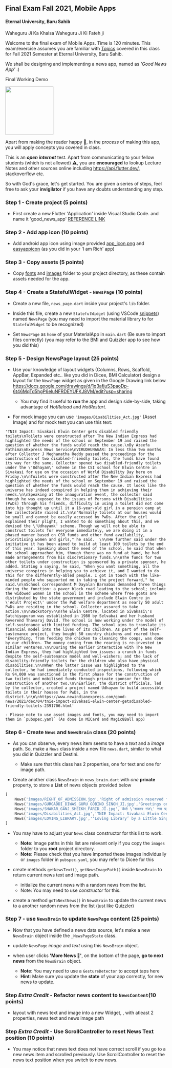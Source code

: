## Final Exam Fall 2021, Mobile Apps
#### Eternal University, Baru Sahib


Waheguru Ji Ka Khalsa
Waheguru Ji Ki Fateh ji

Welcome to the final exam of Mobile Apps. Time is 120 minutes.
This exam/exercise assumes you are familiar with [Topics](https://docs.google.com/document/d/181pcbvjMfZyU6oBY4mit2E8GftNrWmQucVXWMX6wN9c/edit?usp=sharing) covered in this class for Fall 2021 Semester at Eternal University, Baru Sahib.

We shall be designing and implementing a news app, named as _'Good News App'_ :)

Final Working Demo

<img src="https://user-images.githubusercontent.com/5167015/144979161-fa0258b6-df25-4c28-9e30-2a8aedf3fb7f.gif" width="150"/>

Apart from making the reader happy 👼,
in the *process* of making this app, you will apply concepts you covered in class.

This is an ***open internet*** test.
Apart from communicating to your fellow students (which is not allowed) ⚠️, 
you are **encouraged** to lookup Lecture Notes and other sources online including https://api.flutter.dev/, stackoverflow etc.


So with God's grace, let's get started.
You are given a series of steps, feel free to ask your **invigilator** if you have any doubts understanding any step.

### Step 1 - Create project (5 points)
  - First create a new Flutter 'Application' inside Visual Studio Code.
and name it 'good_news_app'
[REFERENCE LINK](https://docs.flutter.dev/development/tools/vs-code#creating-a-new-project)


### Step 2 - Add app icon (10 points)
  - Add android app icon using image provided [app_icon.png](app_icon.png)
and [easyappicon](https://easyappicon.com/) (as you did in your 'I am Rich' app)

### Step 3 - Copy assets (5 points)
  - Copy [fonts](fonts) and [images](images) folder to your project directory,
as these contain assets needed for the app.

### Step 4 - Create a StatefulWidget - `NewsPage` (10 points)
  - Create a new file, `news_page.dart` inside your project's `lib` folder.

  - Inside this file, create a new `StatefulWidget` (using VSCode [snippets](https://docs.flutter.dev/development/tools/vs-code#snippets))
named `NewsPage` (you may need to import the material library to for `StatefulWidget` to be recognized)

  - Set `NewsPage` as `home` of your MaterialApp in `main.dart` (Be sure to import files correctly) (you may refer to the BMI and Quizzler app to see how you did this)

### Step 5 - Design NewsPage layout (25 points)
  - Use your knowledge of layout widgets (Columns, Rows, Scaffold, AppBar, Expanded etc.. like you did in Dicee, BMI Calculator)
design a layout for the `NewsPage` widget as given in the Google Drawing link below
https://docs.google.com/drawings/d/1q3afjuS3paoDp-6t46MqTd5hgP6eluNFRDEYUFKJ8VM/edit?usp=sharing

    - You may find it useful to **run** the app and design side-by-side, taking advantage of *HotReload* and *HotRestart*.

  - For mock image
you can use
`'images/Disabilities_Act.jpg'` (Asset Image) and 
for mock test you can use this text:
```
'TNIE Impact: Sivakasi Elwin Center gets disabled friendly toilets\nToilets were constructed after The New Indian Express had highlighted the needs of the school on September 19 and raised the question of whether the funds would reach the cause.\nBy Azeefa Fathima\nExpress News Service\nVIRUDHUNAGAR: In less than two months after Collector J Meghanatha Reddy passed the proceedings for the construction of two disabled-friendly toilets, the funds have found its way for the same. Collector opened two disabled-friendly toilets under the \'Udhayam\' scheme in the CSI school for Elwin Centre in Sivakasi for use on the occasion of World Disability Day here on Friday.\n\nToilets were constructed after The New Indian Express had highlighted the needs of the school on September 19 and raised the question of whether the funds would reach the cause. It looks like the universe has indeed conspired in helping them in achieving their needs.\n\nSpeaking at the inauguration event, the collector said though he was exposed to the issues of Persons with Disabilities (PwDs) through his friends, difficulty in using a toilet did not come into his thought up until it a 16-year-old girl in a pension camp at the collectorate raised it.\n\n"Normally toilets at our houses would be small and cannot be easily accessed by PwDs. After the girl explained their plight, I wanted to do something about this, and we devised the \'Udhayam\' scheme. Though we will not be able to construct toilets for everyone immediately, we are doing it in a phased manner based on CSR funds and other fund availability, prioritising women and girls," he said.  \n\nHe further said under the initiative it has been aimed to build at least 100 toilets by the end of this year. Speaking about the need of the school, he said that when the school approached him, though there was no fund at hand, he had made arrangements from his discretionary funds.\n\nThe funds for two other toilets under construction is sponsored by a private sponsor, he added. Stating a saying, he said, "When you want something, all the universe conspires in helping you to achieve it, and I wanted to do this for the differently-abled people. I got in touch with the like-minded people who supported me in taking the project forward," he said.\n\nSchool correspondent M Dayalan Barnabas demanded three things during the function: a paver block road leading to the school; include the widowed women in the school in the scheme where free goats are distributed by the state government and include Elwin Centre in \'Adult Project\' under the PwD welfare department as nearly 50 adult PwDs are residing in the school. Collecter assured to take action.\n\nBackstory\n\nThe Elwin Centre, located in Sivakasi\'s Satchiyapuram was established in 1980 by Selvabai and her husband Reverend Thavaraj David. The school is now working under the model of self-sustenance with limited funding. The school aims to translate its financial model into the lives of its children. As part of the self-sustenance project, they bought 50 country chickens and reared them. "Everything, from feeding the chicken to cleaning the coops, was done by our children. The money coming from the rearing is re-invested in similar ventures.\n\nDuring the earlier interaction with The New Indian Express, they had highlighted two issues: a crunch in funds despite the self-sustenance model and well-wishers; and the lack of disability-friendly toilets for the children who also have physical disabilities.\n\nWhen the latter issue was highlighted to the collector, he had immediately conducted inspections, following which Rs 94,000 was sanctioned in the first phase for the construction of two toilets and mobilised funds through private sponsor for the construction of another two.\n\nEarlier, the district officials, led by the collector, created a project named Udhayam to build accessible toilets in their houses for PwDs, in the district.\n\n\nhttps://www.newindianexpress.com/good-news/2021/dec/04/tnie-impact-sivakasi-elwin-center-getsdisabled-friendly-toilets-2391706.html'
```
    - Please note to use asset images and fonts, you may need to import them in `pubspec.yaml` (As done in MICard and Magic8Ball app)


### Step 6 - Create `News` and `NewsBrain` class (20 points)

  - As you can observe, every news item seems to have a *text* and a *image* path. So, make a `News` class inside a new file `news.dart`, similar to what you did in Quizzler and Destini.

    - Make sure that this class has 2 properties, one for text and one for image path.

  - Create another class `NewsBrain` in `news_brain.dart` with *one* **private** property, to store a **List** of news objects provided below
```dart
[
    News('images/RIGHT_OF_ADMISSION.jpg','Right of admission reserved for the less fortunate in this TN school\nWhile being in the process though, there is something so innate that makes them capable of, maybe yet unaware of it. It’s called privilege.\nBy P Thiruselvam\nExpress News Service\nARIYALUR: Ever wondered what drives forward a kid caught in the race that education has turned into, these days? It might well be the competitive, demanding aspect of it which always propels them to widen their arms and get hold of every bit of knowledge out there. While being in the process though, there is something so innate that makes them capable of, maybe yet unaware of it. It’s called privilege.\nFor many like the 67 Irular children in Ariyalur’s Olaiyur and Pappankulam villages, however, there is no such air hovering over their heads. Left to sweat it out in a race of unequals, they need an extra push to dive deep into the vast knowledge pool where others are soaked in. That is exactly what D Elavarasan, a 32-year-old teacher, is giving them with his classes and care.\nElavarasan, who works in a private school, has been taking evening classes to these children every day except Sundays for the last five years. Children from classes 1 to 11 attend the classes, which Elavarsan has called ‘Mahatma Gandhi Malai Nera Padippagam’. Apart from teaching them basic subject lessons, special attention is given to their skill development. They are also provided with notebooks, pens, books, school uniforms and are given a nutritious meal thrice a week.\nOther than coordinating the classes, he anchors a collective called ‘Sweet Trust’, which was formed six years ago in view of the drought in the district. The group has so far planted three lakh palm seeds and one lakh other saplings around lakes, ponds, and near roadsides in the district. More than hundreds of youths and college students from various villages have joined him in the efforts for the last five years.\nThe man’s efforts for holding the classes daily are aided by the NGO -- Networking and Development Centre for Service Organisation (NDCSO), which gives him necessary funding. The NGO also helps students who have completed their schooling to pursue higher education. He is helped by graduates from the village who are assigned to monitor the classes.\nSpeaking to TNIE, Elavarasan said, “Most of the people here do not have basic education. Some do not even send their children to school but instead take them to work. We wanted to improve the lives of the Irular children.”\nHe said they are now going to focus on teaching Irular students across the district. Providing them with basic education will help the whole community come forward and benefit their next generations, he added.\nAccording to the NGO’s founder J Prabhakar, the floods of 2015 were the starting point of the programme. “When the floods hit Cuddalore, the Irular community was severely affected. Even though we helped them, we found out that they were backward in education. Many students have so far benefited from this.”\nV Kanagavalli, who studies in class 11 in a government higher secondary school in Keezha Kolathur, said the classes helped clear her doubts. The gratitude for having gotten a push to run in a marathon race for knowledge and better lives was palpable in her soft yet gritty response.\nhttps://www.newindianexpress.com/good-news/2021/dec/05/right-of-admission-reserved-for-the-less-fortunate-in-this-tn-school-2391968.html'),
    News('images/GURGADDI_DIWAS_GURU_GOBIND_SINGH_JI.jpg','Greetings on Gurgaddi Diwas of Guru Gobind Singh Ji\n\nਤਖਤਿ ਰਾਜਾ ਸੋ ਬਹੈ ਜਿ ਤਖਤੈ ਲਾਇਕ ਹੋਈ ॥\nThakhath Raajaa So Behai J Thakhathai Laaeik Hoee ||\nThat king sits upon the throne, who is worthy of that throne.\nਜਿਨੀ ਸਚੁ ਪਛਾਣਿਆ ਸਚੁ ਰਾਜੇ ਸੇਈ ॥\nJinee Sach Pashhaaniaa Sach Raajae Saeee ||\nThose who realize the True Lord, they alone are the true kings.\nToday is the Gurgaddi Diwas of the Tenth Master of Sikhs Sri Guru Gobind Singh Ji. \nGuru Gobind Singh Ji was born as Gobind Rai in the house of Ninth Master Sri Guru Tegh Bahadur Ji and Mata Gujri Ji in Patna in 1666.\nUnder Aurangzeb\'s orders, Kashmiri Brahmins were being forcibly converted to Islam. Flocks of Kashmiri Brahmins, led by Pandit Kirpa Ram, rushed to Anandpur and pleaded their case before Guru Ji: "O Divine Master! Help us save our Hindu Dharma, so that we may keep our frontal mark (Tilak) and sacred thread (Janeu) intact. A reign of terror has been let loose upon us by the Mughal Emperor Aurangzeb to shed our articles of faith and embrace Islam." Hearing their petition, Guru Ji was moved and attuned Himself with the Divine within. The atmosphere became very holy, serene, and pious. The nine-year-old Gobind Rai asked his father, "What do these holy men want? How can these terrified people be saved from the tyranny of Aurangzeb?" Guru Ji told his son that this would be possible only if a Divine person sacrificed his life to protect their Dharma. Gobind Rai submitted with folded hands "O Divine father! Who is greater than You in the Divine Realm?” Hearing the divine words from His young son, Guru Ji pacified and assured the Kashmiri Pandits that their Dharma would be saved by making a great sacrifice. He told them that they should convey to Aurangzeb that if he could succeed in converting Guru Tegh Bahadur to Islam, all Brahmins would then embrace Islam automatically. \nFor this divine cause of saving the Hindu Dharma, Sri Guru Tegh Bahadur Ji left for Delhi where he and his companions refused to embrace Islam and attained martyrdom.\nDuring this period according to the instructions of Sri Guru Tegh Bahadur Ji, Gobind Rai was bestowed with the Guruship by the holy congregation. Baba Ram Kanwar, a direct descendant of Baba Buddha Ji, put the frontal mark on his forehead, and a plume (Kalgi) on his turban. Thus, the nine-year-old Gobind Rai was anointed as the tenth Guru Nanak.\nਹੱਕ ਹੱਕ ਆਗਾਹ ਗੁਰੂ ਗੋਬਿੰਦ ਸਿੰਘ\nHak hak aagaah Guru Gobind Singh\nGuru Gobind Singh is the truth for the connoisseurs of truth,\nਸ਼ਾਹਿ ਸ਼ਹਨਸ਼ਾਹ ਗੁਰੂ ਗੋਬਿੰਦ ਸਿੰਘ ॥\nShahe Shehanshaah Guru Gobind Singh\nGuru Gobind Singh is the king of kings. \n\nSource: ‘Sikh Faith - An Epitome of Inter-Faith for Divine Realisation’, written by Shiromani Panth Ratan Baba Iqbal Singh Ji.\nhttps://www.facebook.com/BaruSahibHP/photos/a.312356885474161/4747909495252189/'),
    News('images/SHAKAR_GANJ_SHEIKH_FARID_JI.jpg','कैसे \'शक्कर गंज\' नाम पड़ा था भक्त फरीद जी का\nसबसे पहले तो आप सभी को हमारी ओर से प्रेम भरी सत श्री अकाल।🙏\nदोस्तो, आज हम आपके लिए एक ऐसे महापुरूष के जीवन साखी लेकर आए है जिनके लिखे पवित्र शब्द सिख पंथ के आदि ग्रंथ धन श्री गुरु ग्रंथ साहिब जी में सम्मानपूर्वक लिखे गए।\nदोस्तो, हम बात कर रहे है सूफी संत बाबा शेख़ फरीद जी की। इन्होंने इस धरती पर ज्ञान और कला का ऐसा रंग बिखेरा कि आज भी एशिया के देशों के साथ साथ पूरी दुनिया में इनका रंग देखने को मिलता है।\nपंजाब की धरती के इस महान सूफी संत को पंजाब की मिटटी का पहला कवि भी कहा जाता है। क्योंकि बाबा जी की प्रेरणादायी और जीवन संबधी कविताएं सिख धर्म के पवित्र ग्रंथ ‘श्री गुरु ग्रंथ साहिब जी’ में बहुत ही आदरपूर्वक लिखी गई हैं।\nहालांकि बाबा जी जन्म से मुस्लिम थे, लेकिन फिर भी हिन्दू, सिख आदि सभी धर्म के लोगों ने उनका बहुत सम्मान किया। आज के समय में पंजाब के साथ साथ पूरे उत्तर भारत और पडोसी मुल्क पकिस्तान में बाबा फरीद जी को बड़े आदर के साथ पूजा जाता है।\nबाबा फरीद जी का जन्म 1173 ईस्वी के रमजान महीने में पंजाब के कोठवाल गाँव (जोकि अब पकिस्तान का हिस्सा है) में हुआ। इनका वंशगत संबंध काबुल के बादशाह फर्रुखशाह से माना जाता है। कहा जाता ही कि महज़ 14 वर्ष की छोटी सी उम्र में ही ये ख्वाजा कुतुबुद्दीन बख्तियार काकी के शिष्य बन गए थे, बाद में इन्हे संत कबीर जी का शिष्य बनने का मौका मिला।\nउन्होंने दुनिया को हमेशा सत्य व् अहिंसा के मार्ग के लिए प्रेरित किया। वे कहते थे:\nफरीदा जो तैं मारण मुक्कियाँ, तिनां ना मारे घुम्म,\nअपनड़े घर जाईए, पैर तिनां दे चुम्म।\nये बचपन से ही ईश्वर की भक्ति और उपासना में बहुत ही विश्वास रखते थे। बालक फरीद को अपनी माँ द्वारा रोजाना नमाज अदा करने के लिए हर रोज़ कहा जाता था। लेकिन वो कहता था कि मुझे भगवान से क्या मिलेगा? मैं क्यों करूँ उसकी बंदगी?\nकहते है कि बाबा फरीद जी को खजूर बहुत पसंद थे इसलिए एक दिन उनकी माँ ने उनसे कहा कि अगर तू नमाज़ अता करेगा तो परमात्मा तुझे खजूर देगा। बाबा फरीद जी की माँ ने नमाज अदा करने के लिए एक चटाई डाली और उस चटाई के नीचे कुछ खजूर छिपा दिए ताकि वह उसे अल्लाह का वरदान समझे। ऐसा कुछ रोज़ चलता रहा।\nएक दिन बाबा फरीद की माँ चटाई के नीचे खजूर रखना भूल गई, लेकिन उसकी नमाज के बाद एक करिश्मा हुआ उसने चटाई के नीचे खजूर रखे पाये। कहते है कि उस दिन से माँ ने बेटे को “शकर गंज” के नाम से बुलाना शुरू कर दिया। इन्हे शुरू से ही किसी की निंदा करना नहीं भाता था। अपने एक दोहे में बाबा जी लिखते है:\nफरीदा जे तू अकल लतीफ, काले लिख ना लेख,\nअपनड़े गिरहबान में, सिर नीवां कर देख।\nबाबा फरीद जी ने बचपन से ही अपने विश्वास और भक्ति के चलते ईश्वर को प्रसन्न किया जिसके चलते उन्हें आज भी दुनिया भर में नमन किया जाता है। उन्होंने अपने दोहों में लोगों को परम ईश्वर और सत्य से मिलवाने के लिए सच्चे ज्ञान का मार्ग दिखाया।\nदोस्तो, यदि हम आज भी बाबा जी के द्वारा दिखाए हुए मार्ग पर चलने का प्रयास करें तो यकीनन हम उस परम पिता परमात्मा से ज़रूर मिल सकेंगे।\nhttps://www.facebook.com/BaruSahibHP/photos/a.312356885474161/4744596568916815/'),
    News('images/Disabilities_Act.jpg','TNIE Impact: Sivakasi Elwin Center gets disabled friendly toilets\nToilets were constructed after The New Indian Express had highlighted the needs of the school on September 19 and raised the question of whether the funds would reach the cause.\nBy Azeefa Fathima\nExpress News Service\nVIRUDHUNAGAR: In less than two months after Collector J Meghanatha Reddy passed the proceedings for the construction of two disabled-friendly toilets, the funds have found its way for the same. Collector opened two disabled-friendly toilets under the \'Udhayam\' scheme in the CSI school for Elwin Centre in Sivakasi for use on the occasion of World Disability Day here on Friday.\n\nToilets were constructed after The New Indian Express had highlighted the needs of the school on September 19 and raised the question of whether the funds would reach the cause. It looks like the universe has indeed conspired in helping them in achieving their needs.\n\nSpeaking at the inauguration event, the collector said though he was exposed to the issues of Persons with Disabilities (PwDs) through his friends, difficulty in using a toilet did not come into his thought up until it a 16-year-old girl in a pension camp at the collectorate raised it.\n\n"Normally toilets at our houses would be small and cannot be easily accessed by PwDs. After the girl explained their plight, I wanted to do something about this, and we devised the \'Udhayam\' scheme. Though we will not be able to construct toilets for everyone immediately, we are doing it in a phased manner based on CSR funds and other fund availability, prioritising women and girls," he said.  \n\nHe further said under the initiative it has been aimed to build at least 100 toilets by the end of this year. Speaking about the need of the school, he said that when the school approached him, though there was no fund at hand, he had made arrangements from his discretionary funds.\n\nThe funds for two other toilets under construction is sponsored by a private sponsor, he added. Stating a saying, he said, "When you want something, all the universe conspires in helping you to achieve it, and I wanted to do this for the differently-abled people. I got in touch with the like-minded people who supported me in taking the project forward," he said.\n\nSchool correspondent M Dayalan Barnabas demanded three things during the function: a paver block road leading to the school; include the widowed women in the school in the scheme where free goats are distributed by the state government and include Elwin Centre in \'Adult Project\' under the PwD welfare department as nearly 50 adult PwDs are residing in the school. Collecter assured to take action.\n\nBackstory\n\nThe Elwin Centre, located in Sivakasi\'s Satchiyapuram was established in 1980 by Selvabai and her husband Reverend Thavaraj David. The school is now working under the model of self-sustenance with limited funding. The school aims to translate its financial model into the lives of its children. As part of the self-sustenance project, they bought 50 country chickens and reared them. "Everything, from feeding the chicken to cleaning the coops, was done by our children. The money coming from the rearing is re-invested in similar ventures.\n\nDuring the earlier interaction with The New Indian Express, they had highlighted two issues: a crunch in funds despite the self-sustenance model and well-wishers; and the lack of disability-friendly toilets for the children who also have physical disabilities.\n\nWhen the latter issue was highlighted to the collector, he had immediately conducted inspections, following which Rs 94,000 was sanctioned in the first phase for the construction of two toilets and mobilised funds through private sponsor for the construction of another two.\n\nEarlier, the district officials, led by the collector, created a project named Udhayam to build accessible toilets in their houses for PwDs, in the district.\n\n\nhttps://www.newindianexpress.com/good-news/2021/dec/04/tnie-impact-sivakasi-elwin-center-getsdisabled-friendly-toilets-2391706.html'),
    News('images/LOVING_LIBRARY.jpg','‘Loving Library’ by a Little Singh for Covid Patients\n\nA 9-year-old Little Singh, Anaik Singh from Phoenix, Arizona, U.S.A. has created a Free Library for the Covid-19 Patients named "Loving Library".\n\nRecently he shared his story on the Famous Ellen Show about how he thought of starting such a kind of library. He shared how his family suffered from Covid-19, and his grandmother was hospitalized. When his family was in isolation, he was all alone and then he found his own escape and jumped into the world of books.\n\nHe also added, "When my family recovered, I started thinking about ways to help other people. That\'s where my experience with books accompanying me through isolation came in handy. I decided to create a "Loving Library" for the hospital patients going through quarantine from the virus."\n\nThe project started with isolated people who suffered from COVID and is now helping the homeless. A donation book program is being run this year for hospitalized COVID patients in underserved communities and homeless patients at the \'Circle the City,\' a medical clinic for those who are homeless.\n\nThe ‘Loving Library’ aims to add a thousand books to its collection this year.\n\nThe Little Singh hopes to provide a variety of genres, including fiction, non-fiction, mystery, books in languages such as Spanish, journals, and more.\nhttps://www.facebook.com/BaruSahibHP/photos/a.312356885474161/4744653975577741/'),
]

```

  - You may have to adjust your `News` class constructor for this list to work.

    - **Note**: Image paths in this list are relevant only if you copy the `images` folder to you **root** project directory.
    - **Note**: Please check that you have imported these images individually or `images` folder in `pubspec.yaml`, you may refer to Dicee for this
  
  - create methods `getNewsText()`, `getNewsImagePath()` inside `NewsBrain` to return current news text and image path.
    - initialize the current news with a random news from the list.
    - Note: You may need to use *constructor* for this.
  - create a method `goToNextNews()` in `NewsBrain` to update the current news to a another random news from the list (just like Quizzler)


### Step 7 - use `NewsBrain` to update `NewsPage` content (25 points)

  - Now that you have defined a news data source, let's make a new `NewsBrain` object inside the `_NewsPageState` class.

  - update `NewsPage` *image* and *text* using this `NewsBrain` object.

  - when user clicks **'More News 👼'**, on the bottom of the page, **go to next news** from the `NewsBrain` object.
    - **Note**: You may need to use a `GestureDetector` to accept taps here
    - **Hint**: Make sure you update the **state** of your app correctly, for new news to update.



### Step *Extra Credit* - Refactor news content to `NewsContent`(10 points)
  - layout with news text and image into a new Widget, , with atleast 2 properties, news text and news image path 

### Step *Extra Credit* - Use ScrollController to reset News Text position (10 points)
  - You may notice that news text does not have correct scroll if you go to a new news item and scrolled previously. Use ScrollController to reset the news text position when you switch to new news.
